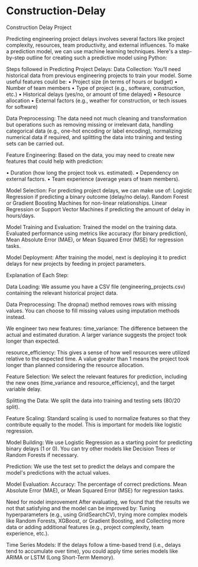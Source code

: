 # Construction-Delay

Construction Delay Project

Predicting engineering project delays involves several factors like project complexity, resources, team productivity, and external influences. To make a prediction model, we can use machine learning techniques. Here's a step-by-step outline for creating such a predictive model using Python:

Steps followed in Predicting Project Delays:
Data Collection: You’ll need historical data from previous engineering projects to train your model. Some useful features could be:
 • Project size (in terms of hours or budget)
 • Number of team members
 • Type of project (e.g., software, construction, etc.)
 • Historical delays (yes/no, or amount of time delayed)
 • Resource allocation
 • External factors (e.g., weather for construction, or tech issues for software)
  
Data Preprocessing: The data need not much cleaning and transformation but operations such as removing missing or irrelevant data, handling categorical data (e.g., one-hot encoding or label encoding), normalizing numerical data if required, and splitting the data into training and testing sets can be carried out.

Feature Engineering: Based on the data, you may need to create new features that could help with prediction:

 • Duration (how long the project took vs. estimated).
 • Dependency on external factors.
 • Team experience (average years of team members).

Model Selection: For predicting project delays, we can make use of:
Logistic Regression if predicting a binary outcome (delay/no delay).
Random Forest or Gradient Boosting Machines for non-linear relationships.
Linear Regression or Support Vector Machines if predicting the amount of delay in hours/days.

Model Training and Evaluation: Trained the model on the training data. Evaluated performance using metrics like accuracy (for binary prediction), Mean Absolute Error (MAE), or Mean Squared Error (MSE) for regression tasks.

Model Deployment: After training the model, next is deploying it to predict delays for new projects by feeding in project parameters.


Explanation of Each Step:

Data Loading:
We assume you have a CSV file (engineering_projects.csv) containing the relevant historical project data.

Data Preprocessing:
The dropna() method removes rows with missing values. You can choose to fill missing values using imputation methods instead.

We engineer two new features:
time_variance: The difference between the actual and estimated duration. A larger variance suggests the project took longer than expected.

resource_efficiency: This gives a sense of how well resources were utilized relative to the expected time. A value greater than 1 means the project took longer than planned considering the resource allocation.

Feature Selection:
We select the relevant features for prediction, including the new ones (time_variance and resource_efficiency), and the target variable delay.

Splitting the Data:
We split the data into training and testing sets (80/20 split).

Feature Scaling:
Standard scaling is used to normalize features so that they contribute equally to the model. This is important for models like logistic regression.

Model Building:
We use Logistic Regression as a starting point for predicting binary delays (1 or 0). You can try other models like Decision Trees or Random Forests if necessary.

Prediction:
We use the test set to predict the delays and compare the model's predictions with the actual values.

Model Evaluation:
Accuracy: The percentage of correct predictions. Mean Absolute Error (MAE), or Mean Squared Error (MSE) for regression tasks.


Need for model improvement
After evaluating, we found that the results we not that satisfying and the model can be improved by:
Tuning hyperparameters (e.g., using GridSearchCV), trying more complex models like Random Forests, XGBoost, or Gradient Boosting, and Collecting more data or adding additional features (e.g., project complexity, team experience, etc.).

Time Series Models: If the delays follow a time-based trend (i.e., delays tend to accumulate over time), you could apply time series models like ARIMA or LSTM (Long Short-Term Memory).
